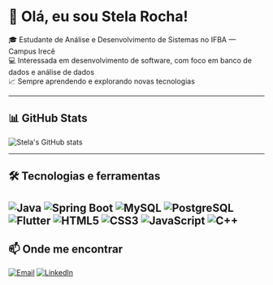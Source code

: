 # 👋 Olá, eu sou Stela Rocha!

🎓 Estudante de Análise e Desenvolvimento de Sistemas no IFBA — Campus Irecê  
💻 Interessada em desenvolvimento de software, com foco em banco de dados e análise de dados  
📈 Sempre aprendendo e explorando novas tecnologias

---

## 📊 GitHub Stats

![Stela's GitHub stats](https://github-readme-stats.vercel.app/api?username=StelaRocha208&show_icons=true&theme=dracula)

---

## 🛠️ Tecnologias e ferramentas


![Java](https://img.shields.io/badge/Java-ED8B00?style=for-the-badge&logo=java&logoColor=white)
![Spring Boot](https://img.shields.io/badge/Spring_Boot-6DB33F?style=for-the-badge&logo=spring-boot&logoColor=white)
![MySQL](https://img.shields.io/badge/MySQL-00758F?style=for-the-badge&logo=mysql&logoColor=white)
![PostgreSQL](https://img.shields.io/badge/PostgreSQL-4169E1?style=for-the-badge&logo=postgresql&logoColor=white)
![Flutter](https://img.shields.io/badge/Flutter-02569B?style=for-the-badge&logo=flutter&logoColor=white)
![HTML5](https://img.shields.io/badge/HTML5-E34F26?style=for-the-badge&logo=html5&logoColor=white)
![CSS3](https://img.shields.io/badge/CSS3-1572B6?style=for-the-badge&logo=css3&logoColor=white)
![JavaScript](https://img.shields.io/badge/JavaScript-F7DF1E?style=for-the-badge&logo=javascript&logoColor=black)
![C++](https://img.shields.io/badge/C++-00599C?style=for-the-badge&logo=c%2B%2B&logoColor=white)
---

## 📫 Onde me encontrar
 
[![Email](https://img.shields.io/badge/Email-D14836?style=for-the-badge&logo=gmail&logoColor=white)](mailto:stelarochha@gmail.com)
[![LinkedIn](https://img.shields.io/badge/LinkedIn-0077B5?style=for-the-badge&logo=linkedin&logoColor=white)](https://www.linkedin.com/in/stelarochaoliveira)
